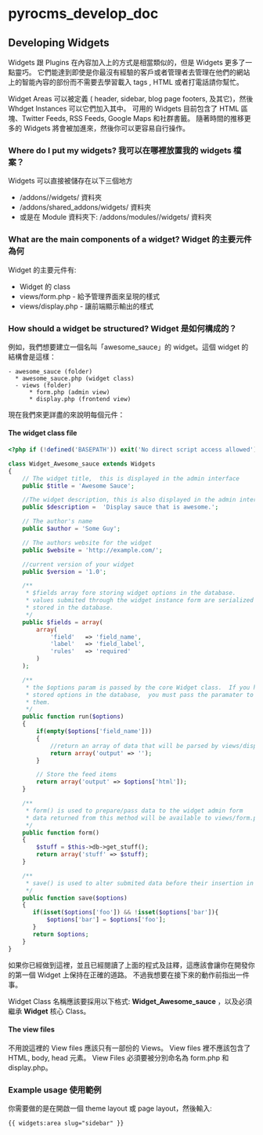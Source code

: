 # pyrocms_develop_doc

## Developing Widgets

Widgets 跟 Plugins 在內容加入上的方式是相當類似的，但是 Widgets 更多了一點靈巧。
它們能達到即使是你最沒有經驗的客戶或者管理者去管理在他們的網站上的智能內容的部份而不需要去學習載入 tags , HTML 或者打電話請你幫忙。

Widget Areas 可以被定義 ( header, sidebar, blog page footers, 及其它)，然後 Whdget Instances 可以它們加入其中。
可用的 Widgets 目前包含了 HTML 區塊、Twitter Feeds, RSS Feeds, Google Maps 和社群書籤。
隨著時間的推移更多的 Widgets 將會被加進來，然後你可以更容易自行操作。

### Where do I put my widgets? 我可以在哪裡放置我的 widgets 檔案？
Widgets 可以直接被儲存在以下三個地方

* /addons/<site-ref>/widgets/<widget-name> 資料夾
* /addons/shared_addons/widgets/<widget-name> 資料夾
* 或是在 Module 資料夾下: /addons/modules/<module-name>/widgets/<widget-name> 資料夾

### What are the main components of a widget? Widget 的主要元件為何
Widget 的主要元件有: 
* Widget 的 class
* views/form.php - 給予管理界面來呈現的樣式
* views/display.php - 讓前端顯示輸出的樣式

### How should a widget be structured? Widget 是如何構成的？
例如，我們想要建立一個名叫「awesome_sauce」的 widget。這個 widget 的結構會是這樣：

```
- awesome_sauce (folder)
  * awesome_sauce.php (widget class)
  - views (folder)
      * form.php (admin view)
      * display.php (frontend view)
```

現在我們來更詳盡的來說明每個元件：

#### The widget class file

```php
<?php if (!defined('BASEPATH')) exit('No direct script access allowed');

class Widget_Awesome_sauce extends Widgets
{
    // The widget title,  this is displayed in the admin interface
    public $title = 'Awesome Sauce';

    //The widget description, this is also displayed in the admin interface.  Keep it brief.
    public $description =  'Display sauce that is awesome.';

    // The author's name
    public $author = 'Some Guy';

    // The authors website for the widget
    public $website = 'http://example.com/';

    //current version of your widget
    public $version = '1.0';

    /**
     * $fields array fore storing widget options in the database.
     * values submited through the widget instance form are serialized and
     * stored in the database.
     */
    public $fields = array(
        array(
            'field'   => 'field_name',
            'label'   => 'field_label',
            'rules'   => 'required'
        )
    );

    /**
     * the $options param is passed by the core Widget class.  If you have
     * stored options in the database,  you must pass the paramater to access
     * them.
     */
    public function run($options)
    {
        if(empty($options['field_name']))
        {
            //return an array of data that will be parsed by views/display.php
            return array('output' => '');
        }

        // Store the feed items
        return array('output' => $options['html']);
    }

    /**
     * form() is used to prepare/pass data to the widget admin form
     * data returned from this method will be available to views/form.php
     */
    public function form()
    {
        $stuff = $this->db->get_stuff();
        return array('stuff' => $stuff);
    }

    /**
     * save() is used to alter submited data before their insertion in database
     */
    public function save($options)
    {
       if(isset($options['foo']) && !isset($options['bar']){
           $options['bar'] = $options['foo'];
       }
       return $options;
    }
}
```
如果你已經做到這裡，並且已經閱讀了上面的程式及註釋，這應該會讓你在開發你的第一個 Widget 上保持在正確的道路。
不過我想要在接下來的動作前指出一件事。

Widget Class 名稱應該要採用以下格式: __Widget_Awesome_sauce__ ，以及必須繼承 __Widget__ 核心 Class。

#### The view files
不用說這裡的 View files 應該只有一部份的 Views。
View files 裡不應該包含了 HTML, body, head 元素。
View Files 必須要被分別命名為 form.php 和 display.php。

### Example usage 使用範例
你需要做的是在開啟一個 theme layout 或 page layout，然後輸入: 
```
{{ widgets:area slug="sidebar" }}
```
